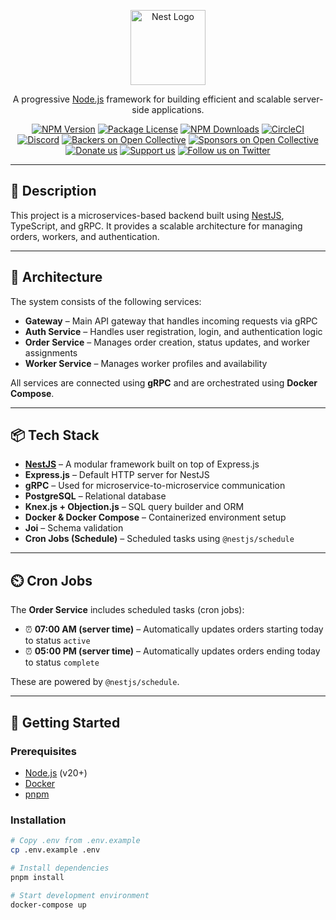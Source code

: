 <p align="center">
  <a href="http://nestjs.com/" target="blank"><img src="https://nestjs.com/img/logo-small.svg" width="120" alt="Nest Logo" /></a>
</p>

<p align="center">
  A progressive <a href="http://nodejs.org" target="_blank">Node.js</a> framework for building efficient and scalable server-side applications.
</p>

<p align="center">
  <a href="https://www.npmjs.com/~nestjscore" target="_blank"><img src="https://img.shields.io/npm/v/@nestjs/core.svg" alt="NPM Version" /></a>
  <a href="https://www.npmjs.com/~nestjscore" target="_blank"><img src="https://img.shields.io/npm/l/@nestjs/core.svg" alt="Package License" /></a>
  <a href="https://www.npmjs.com/~nestjscore" target="_blank"><img src="https://img.shields.io/npm/dm/@nestjs/common.svg" alt="NPM Downloads" /></a>
  <a href="https://circleci.com/gh/nestjs/nest" target="_blank"><img src="https://img.shields.io/circleci/build/github/nestjs/nest/master" alt="CircleCI" /></a>
  <a href="https://discord.gg/G7Qnnhy" target="_blank"><img src="https://img.shields.io/badge/discord-online-brightgreen.svg" alt="Discord"/></a>
  <a href="https://opencollective.com/nest#backer" target="_blank"><img src="https://opencollective.com/nest/backers/badge.svg" alt="Backers on Open Collective" /></a>
  <a href="https://opencollective.com/nest#sponsor" target="_blank"><img src="https://opencollective.com/nest/sponsors/badge.svg" alt="Sponsors on Open Collective" /></a>
  <a href="https://paypal.me/kamilmysliwiec" target="_blank"><img src="https://img.shields.io/badge/Donate-PayPal-ff3f59.svg" alt="Donate us"/></a>
  <a href="https://opencollective.com/nest#sponsor" target="_blank"><img src="https://img.shields.io/badge/Support%20us-Open%20Collective-41B883.svg" alt="Support us"></a>
  <a href="https://twitter.com/nestframework" target="_blank"><img src="https://img.shields.io/twitter/follow/nestframework.svg?style=social&label=Follow" alt="Follow us on Twitter"></a>
</p>

---

## 🧾 Description

This project is a microservices-based backend built using [NestJS](https://nestjs.com), TypeScript, and gRPC. It provides a scalable architecture for managing orders, workers, and authentication.

---

## 🧱 Architecture

The system consists of the following services:

- **Gateway** – Main API gateway that handles incoming requests via gRPC
- **Auth Service** – Handles user registration, login, and authentication logic
- **Order Service** – Manages order creation, status updates, and worker assignments
- **Worker Service** – Manages worker profiles and availability

All services are connected using **gRPC** and are orchestrated using **Docker Compose**.

---

## 📦 Tech Stack

- **[NestJS](https://nestjs.com/)** – A modular framework built on top of Express.js
- **Express.js** – Default HTTP server for NestJS
- **gRPC** – Used for microservice-to-microservice communication
- **PostgreSQL** – Relational database
- **Knex.js + Objection.js** – SQL query builder and ORM
- **Docker & Docker Compose** – Containerized environment setup
- **Joi** – Schema validation
- **Cron Jobs (Schedule)** – Scheduled tasks using `@nestjs/schedule`

---

## ⏲️ Cron Jobs

The **Order Service** includes scheduled tasks (cron jobs):

- ⏰ **07:00 AM (server time)** – Automatically updates orders starting today to status `active`
- ⏰ **05:00 PM (server time)** – Automatically updates orders ending today to status `complete`

These are powered by `@nestjs/schedule`.

---

## 🚀 Getting Started

### Prerequisites

- [Node.js](https://nodejs.org/) (v20+)
- [Docker](https://www.docker.com/)
- [pnpm](https://pnpm.io/)

### Installation

```bash
# Copy .env from .env.example
cp .env.example .env

# Install dependencies
pnpm install

# Start development environment
docker-compose up

